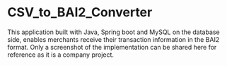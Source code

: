 # CSV_to_BAI2_Converter
This application built with Java, Spring boot and MySQL on the database side, enables merchants receive their transaction information in the BAI2 format.
Only a screenshot of the implementation can be shared here for reference as it is a company project.
